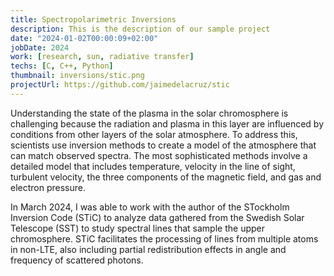```yaml
---
title: Spectropolarimetric Inversions
description: This is the description of our sample project
date: "2024-01-02T00:00:09+02:00"
jobDate: 2024
work: [research, sun, radiative transfer]
techs: [C, C++, Python]
thumbnail: inversions/stic.png
projectUrl: https://github.com/jaimedelacruz/stic
---
```


Understanding the state of the plasma in the solar chromosphere is challenging because the radiation and plasma in 
this layer are influenced by conditions from other layers of the solar atmosphere. To address this, scientists use 
inversion methods to create a model of the atmosphere that can match observed spectra. 
The most sophisticated methods involve a detailed model that includes temperature, velocity in the line of sight, 
turbulent velocity, the three components of the magnetic field, and gas and electron pressure.

In March 2024, I was able to work with the author of the STockholm Inversion Code (STiC) to analyze data gathered from 
the Swedish Solar Telescope (SST) to study spectral lines that sample the upper chromosphere. STiC facilitates the 
processing of lines from multiple atoms in non-LTE, also including partial redistribution effects in angle and 
frequency of scattered photons.